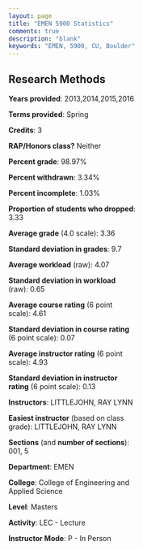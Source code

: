 ```yaml
---
layout: page
title: "EMEN 5900 Statistics"
comments: true
description: "blank"
keywords: "EMEN, 5900, CU, Boulder"
--- 
```

<head>
<script src="https://ajax.googleapis.com/ajax/libs/jquery/2.1.3/jquery.min.js"></script>
<script src="https://dl.dropboxusercontent.com/s/pc42nxpaw1ea4o9/highcharts.js?dl=0"></script>
<!-- <script src="../assets/js/highcharts.js"></script> -->
<style type="text/css">@font-face {
	font-family: "Bebas Neue";
	src: url(https://www.filehosting.org/file/details/544349/BebasNeue%20Regular.otf) format("opentype");
	}
	h1.Bebas { 
		font-family: "Bebas Neue", Verdana, Tahoma;
	}
</style>
</head>
<body>
	<div id="container" style="float: right; width: 45%; height: 88%; margin-left: 2.5%; margin-right: 2.5%;"></div>
	<script language="JavaScript">
		$(document).ready(function() {
		var chart = {type: 'column'};
		var title = {text: 'Grade Distribution'};
		var xAxis = {categories: ['A','B','C','D','F'],crosshair: true};
		var yAxis = {min: 0,title: {text: 'Percentage'}};
		var tooltip = {headerFormat: '<center><b><span style="font-size:20px">{point.key}</span></b></center>',
		               pointFormat: '<td style="padding:0"><b>{point.y:.1f}%</b></td>',
		               footerFormat: '</table>',shared: true,useHTML: true};
		var plotOptions = {column: {pointPadding: 0.0,borderWidth: 0}};  
		var credits = {enabled: false};var series= [{name: 'Percent',data: [61.63,26.74,8.14,0.0,3.49,]}];
		var json = {};
		json.chart = chart;
		json.title = title;
		json.tooltip = tooltip;
		json.xAxis = xAxis;
		json.yAxis = yAxis;  
		json.series = series;
		json.plotOptions = plotOptions;  
		json.credits = credits;
		$('#container').highcharts(json);
	});
	</script>
</body>
			   
## Research Methods

**Years provided**: 2013,2014,2015,2016

**Terms provided**: Spring

**Credits**: 3

**RAP/Honors class?** Neither

**Percent grade**: 98.97%

**Percent withdrawn**: 3.34%

**Percent incomplete**: 1.03%

**Proportion of students who dropped**: 3.33

**Average grade** (4.0 scale): 3.36

**Standard deviation in grades**: 9.7

**Average workload** (raw): 4.07

**Standard deviation in workload** (raw): 0.65

**Average course rating** (6 point scale): 4.61

**Standard deviation in course rating** (6 point scale): 0.07

**Average instructor rating** (6 point scale): 4.93

**Standard deviation in instructor rating** (6 point scale): 0.13

**Instructors**: LITTLEJOHN, RAY LYNN

**Easiest instructor** (based on class grade): LITTLEJOHN, RAY LYNN

**Sections** (and **number of sections**): 001, 5

**Department**: EMEN

**College**: College of Engineering and Applied Science

**Level**: Masters

**Activity**: LEC - Lecture

**Instructor Mode**: P  - In Person